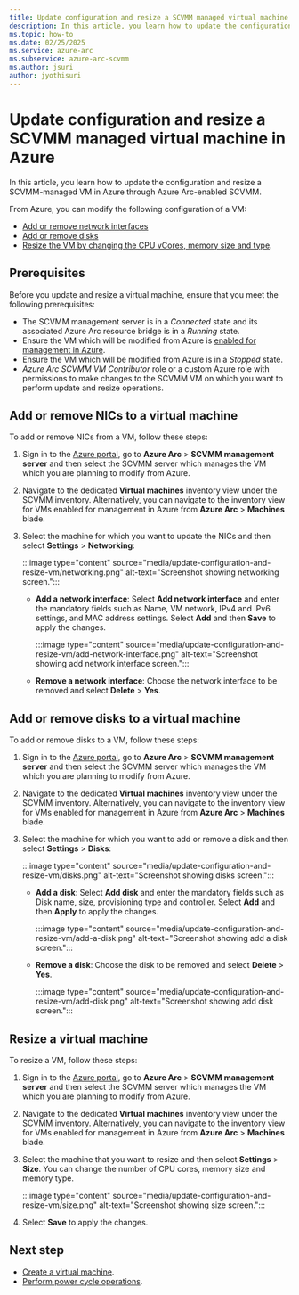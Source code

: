 ```yaml
---
title: Update configuration and resize a SCVMM managed virtual machine in Azure
description: In this article, you learn how to update the configuration and resize a SCVMM-managed VM in Azure through Azure Arc-enabled SCVMM. 
ms.topic: how-to 
ms.date: 02/25/2025
ms.service: azure-arc
ms.subservice: azure-arc-scvmm
ms.author: jsuri
author: jyothisuri
---
```


# Update configuration and resize a SCVMM managed virtual machine in Azure

In this article, you learn how to update the configuration and resize a SCVMM-managed VM in Azure through Azure Arc-enabled SCVMM. 

From Azure, you can modify the following configuration of a VM:

-	[Add or remove network interfaces](#add-or-remove-nics-to-a-virtual-machine)
-	[Add or remove disks](#add-or-remove-disks-to-a-virtual-machine)
-	[Resize the VM by changing the CPU vCores, memory size and type](#resize-a-virtual-machine). 

## Prerequisites

Before you update and resize a virtual machine, ensure that you meet the following prerequisites: 
 
-	The SCVMM management server is in a *Connected* state and its associated Azure Arc resource bridge is in a *Running* state.
-	Ensure the VM which will be modified from Azure is [enabled for management in Azure](enable-scvmm-inventory-resources.md).
-	Ensure the VM which will be modified from Azure is in a *Stopped* state.
-	*Azure Arc SCVMM VM Contributor* role or a custom Azure role with permissions to make changes to the SCVMM VM on which you want to perform update and resize operations.

## Add or remove NICs to a virtual machine

To add or remove NICs from a VM, follow these steps:

1. Sign in to the [Azure portal](https://portal.azure.com/), go to **Azure Arc** > **SCVMM management server** and then select the SCVMM server which manages the VM which you are planning to modify from Azure.
2. Navigate to the dedicated **Virtual machines** inventory view under the SCVMM inventory. Alternatively, you can navigate to the inventory view for VMs enabled for management in Azure from **Azure Arc** > **Machines** blade.
3. Select the machine for which you want to update the NICs and then select **Settings** > **Networking**:
 
   :::image type="content" source="media/update-configuration-and-resize-vm/networking.png" alt-text="Screenshot showing networking screen.":::

   - **Add a network interface**: Select **Add network interface** and enter the mandatory fields such as  Name, VM network, IPv4 and IPv6 settings, and MAC address settings. Select **Add** and then **Save** to apply the changes.

     :::image type="content" source="media/update-configuration-and-resize-vm/add-network-interface.png" alt-text="Screenshot showing add network interface screen.":::

   - **Remove a network interface**: Choose the network interface to be removed and select **Delete** > **Yes**.

## Add or remove disks to a virtual machine

To add or remove disks to a VM, follow these steps:

1. Sign in to the [Azure portal](https://portal.azure.com/), go to **Azure Arc** > **SCVMM management server** and then select the SCVMM server which manages the VM which you are planning to modify from Azure.
2. Navigate to the dedicated **Virtual machines** inventory view under the SCVMM inventory. Alternatively, you can navigate to the inventory view for VMs enabled for management in Azure from **Azure Arc** > **Machines** blade.
3. Select the machine for which you want to add or remove a disk and then select **Settings** > **Disks**:
 
   :::image type="content" source="media/update-configuration-and-resize-vm/disks.png" alt-text="Screenshot showing disks screen.":::

   - **Add a disk**: Select **Add disk** and enter the mandatory fields such as Disk name, size, provisioning type and controller. Select **Add** and then **Apply** to apply the changes.
   
     :::image type="content" source="media/update-configuration-and-resize-vm/add-a-disk.png" alt-text="Screenshot showing add a disk screen.":::

   - **Remove a disk**: Choose the disk to be removed and select **Delete** > **Yes**.
   
     :::image type="content" source="media/update-configuration-and-resize-vm/add-disk.png" alt-text="Screenshot showing add disk screen.":::

## Resize a virtual machine

To resize a VM, follow these steps:

1. Sign in to the [Azure portal](https://portal.azure.com/), go to **Azure Arc** > **SCVMM management server** and then select the SCVMM server which manages the VM which you are planning to modify from Azure.
2. Navigate to the dedicated **Virtual machines** inventory view under the SCVMM inventory. Alternatively, you can navigate to the inventory view for VMs enabled for management in Azure from **Azure Arc** > **Machines** blade.
3. Select the machine that you want to resize and then select **Settings** > **Size**. You can change the number of CPU cores, memory size and memory type. 

   :::image type="content" source="media/update-configuration-and-resize-vm/size.png" alt-text="Screenshot showing size screen.":::
   
4. Select **Save** to apply the changes.

## Next step

- [Create a virtual machine](create-virtual-machine.md).
- [Perform power cycle operations](perform-powercycle-operations.md).

